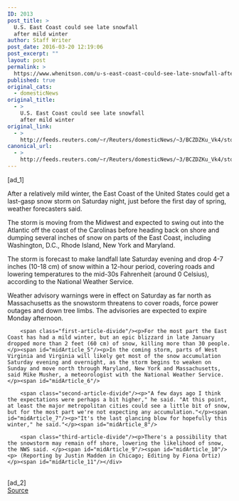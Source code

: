 ```yaml
---
ID: 2013
post_title: >
  U.S. East Coast could see late snowfall
  after mild winter
author: Staff Writer
post_date: 2016-03-20 12:19:06
post_excerpt: ""
layout: post
permalink: >
  https://www.whenitson.com/u-s-east-coast-could-see-late-snowfall-after-mild-winter/
published: true
original_cats:
  - domesticNews
original_title:
  - >
    U.S. East Coast could see late snowfall
    after mild winter
original_link:
  - >
    http://feeds.reuters.com/~r/Reuters/domesticNews/~3/BCZDZKu_Vk4/story01.htm
canonical_url:
  - >
    http://feeds.reuters.com/~r/Reuters/domesticNews/~3/BCZDZKu_Vk4/story01.htm
---
```

 [ad_1]
<br><div id="articleText">
<span id="midArticle_start"/>

<span id="midArticle_0"/><span class="focusParagraph" readability="6"><p><span class="articleLocatio&lt;/span&gt;n">After a relatively mild winter, the East Coast of the United States could get a last-gasp snow storm on Saturday night, just before the first day of spring, weather forecasters said. </span></p></span><span id="midArticle_1"/><p>The storm is moving from the Midwest and expected to swing out into the Atlantic off the coast of the Carolinas before heading back on shore and dumping several inches of snow on parts of the East Coast, including Washington, D.C., Rhode Island, New York and Maryland.</p><span id="midArticle_2"/><p>The storm is forecast to make landfall late Saturday evening and drop 4-7 inches (10-18 cm) of snow within a 12-hour period, covering roads and lowering temperatures to the mid-30s Fahrenheit (around 0 Celsius), according to the National Weather Service. </p><span id="midArticle_3"/><p>Weather advisory warnings were in effect on Saturday as far north as Massachusetts as the snowstorm threatens to cover roads, force power outages and down tree limbs. The advisories are expected to expire Monday afternoon.</p><span id="midArticle_4"/>
        
        <span class="first-article-divide"/><p>For the most part the East Coast has had a mild winter, but an epic blizzard in late January dropped more than 2 feet (60 cm) of snow, killing more than 30 people.</p><span id="midArticle_5"/><p>In the coming storm, parts of West Virginia and Virginia will likely get most of the snow accumulation Saturday evening and overnight, as the storm begins to weaken on Sunday and move north through Maryland, New York and Massachusetts, said Mike Musher, a meteorologist with the National Weather Service.</p><span id="midArticle_6"/>
        
        <span class="second-article-divide"/><p>"A few days ago I think the expectations were perhaps a bit higher," he said. "At this point, at least the major metropolitan cities could see a little bit of snow, but for the most part we're not expecting any accumulation."</p><span id="midArticle_7"/><p>"It's the last glancing blow for hopefully this winter," he said."</p><span id="midArticle_8"/>
        
        <span class="third-article-divide"/><p>There's a possibility that the snowstorm may remain off shore, lowering the likelihood of snow, the NWS said. </p><span id="midArticle_9"/><span id="midArticle_10"/><p> (Reporting by Justin Madden in Chicago; Editing by Fiona Ortiz)</p><span id="midArticle_11"/></div>
<br>[ad_2]
<br><a href="http://feeds.reuters.com/~r/Reuters/domesticNews/~3/BCZDZKu_Vk4/story01.htm">Source </a>
